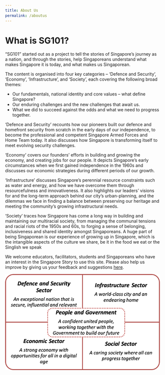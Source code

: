 ```yaml
---
title: About Us
permalink: /aboutus
---
```

# What is SG101?

“SG101” started out as a project to tell the stories of Singapore’s journey as a nation, and through the stories, help Singaporeans understand what makes Singapore it is today, and what makes us Singaporean.

The content is organised into four key categories – ‘Defence and Security’, ‘Economy’, ‘Infrastructure’, and ‘Society’, each covering the following broad themes:

* Our fundamentals, national identity and core values – what define Singapore?
* Our enduring challenges and the new challenges that await us.
* What we did to succeed against the odds and what we need to progress together.

‘Defence and Security’ recounts how our pioneers built our defence and homefront security from scratch in the early days of our independence, to become the professional and competent Singapore Armed Forces and Home Team today. It also discusses how Singapore is transforming itself to meet evolving security challenges.

‘Economy’ covers our founders’ efforts in building and growing the economy, and creating jobs for our people. It depicts Singapore’s early circumstances when we first gained independence in the 1960s and discusses our economic strategies during different periods of our growth.

‘Infrastructure’ discusses Singapore’s perennial resource constraints such as water and energy, and how we have overcome them through resourcefulness and innovativeness. It also highlights our leaders’ visions for and the long-term approach behind our city’s urban-planning, and the dilemmas we face in finding a balance between preserving our heritage and meeting the community’s growing infrastructural needs.

‘Society’ traces how Singapore has come a long way in building and maintaining our multiracial society, from managing the communal tensions and racial riots of the 1950s and 60s, to forging a sense of belonging, inclusiveness and shared identity amongst Singaporeans. A huge part of being Singaporean is our experience of growing up in Singapore, which is the intangible aspects of the culture we share, be it in the food we eat or the Singlish we speak

We welcome educators, facilitators, students and Singaporeans who have an interest in the Singapore Story to use this site. Please also help us improve by giving us your feedback and suggestions [here](https://go.gov.sg/sg101survey).

![Alt text for image on Isomer site](/images/1.png)